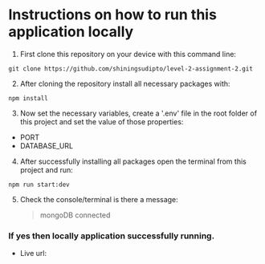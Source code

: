 # Instructions on how to run this application locally

1. First clone this repository on your device with this command line:

```
git clone https://github.com/shiningsudipto/level-2-assignment-2.git
```

2. After cloning the repository install all necessary packages with:

```
npm install
```

3. Now set the necessary variables, create a '.env' file in the root folder of this project and set the value of those properties:

- PORT
- DATABASE_URL

4. After successfully installing all packages open the terminal from this project and run:

```
npm run start:dev
```

5. Check the console/terminal is there a message:
   > mongoDB connected

### If yes then locally application successfully running.

- Live url:
